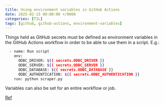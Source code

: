 ```yaml
---
title: Using environment variables in GitHub Actions
date: 2025-02-15 00:00:00 +/0000
categories: [TIL]
tags: [github, github-actions, environment-variables]
---
```


Things held as GitHub secrets must be defined as environment variables in the GitHub Actions workflow in order to be able to use them in a script. E.g.:

```bash
  - name: Run script
    env:
      ODBC_DRIVER: ${{ secrets.ODBC_DRIVER }}
      ODBC_SERVER: ${{ secrets.ODBC_SERVER }}
      ODBC_DATABASE: ${{ secrets.ODBC_DATABASE }}
      ODBC_AUTHENTICATION: ${{ secrets.ODBC_AUTHENTICATION }}
    run: python scraper.py
```

Variables can also be set for an entire workflow or job.

[Ref](https://docs.github.com/en/actions/writing-workflows/workflow-syntax-for-github-actions#jobsjob_idstepsenv)